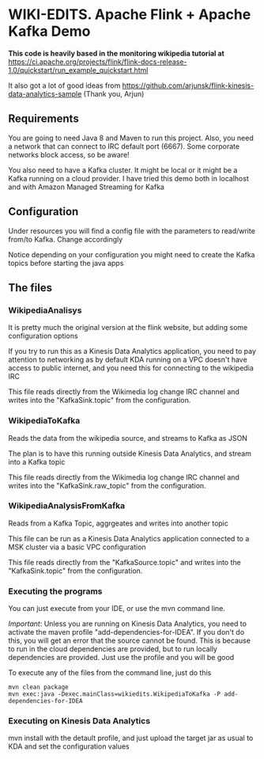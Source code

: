 # WIKI-EDITS. Apache Flink + Apache Kafka Demo

__This code is heavily based in the monitoring wikipedia tutorial at__ https://ci.apache.org/projects/flink/flink-docs-release-1.0/quickstart/run_example_quickstart.html

It also got a lot of good ideas from https://github.com/arjunsk/flink-kinesis-data-analytics-sample  (Thank you, Arjun)


## Requirements

You are going to need Java 8 and Maven to run this project. Also, you need a network that can connect to IRC default port (6667). Some corporate networks block access, so be aware!

You also need to have a Kafka cluster. It might be local or it might be a Kafka running on a cloud provider. I have tried this demo both in localhost and with Amazon Managed Streaming for Kafka

## Configuration

Under resources you will find a config file with the parameters to read/write from/to Kafka. Change accordingly

Notice depending on your configuration you might need to create the Kafka topics before starting the java apps


## The files
 
### WikipediaAnalisys

It is pretty much the original version at the flink website, but adding some configuration options

If you try to run this as a Kinesis Data Analytics application, you need to pay attention to networking as by default KDA running on a VPC doesn't have access to public internet, and you need this for connecting to the wikipedia IRC

This file reads directly from the Wikimedia log change IRC channel and writes into the "KafkaSink.topic" from the configuration.

### WikipediaToKafka

Reads the data from the wikipedia source, and streams to Kafka as JSON

The plan is to have this running outside Kinesis Data Analytics, and stream into a Kafka topic

This file reads directly from the Wikimedia log change IRC channel and writes into the "KafkaSink.raw_topic" from the configuration.


### WikipediaAnalysisFromKafka

Reads from a Kafka Topic, aggrgeates and writes into another topic

This file can be run as a Kinesis Data Analytics application connected to a MSK cluster via a basic VPC configuration

This file reads directly from the "KafkaSource.topic" and writes into the "KafkaSink.topic" from the configuration.

### Executing the programs

You can just execute from your IDE, or use the mvn command line. 

*Important*: Unless you are running on Kinesis Data Analytics, you need to activate the maven profile "add-dependencies-for-IDEA".
If you don't do this, you will get an error that the source cannot be found. This is because to run in the cloud dependencies are provided, but to run locally dependencies are provided. Just use the profile and you will be good

To execute any of the files from the command line, just do this

```
mvn clean package
mvn exec:java -Dexec.mainClass=wikiedits.WikipediaToKafka -P add-dependencies-for-IDEA
```

### Executing on Kinesis Data Analytics

mvn install with the detault profile, and just upload the target jar as usual to KDA and set the configuration values


